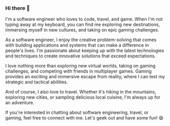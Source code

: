 ### Hi there 👋

<!--
**SanyamAtreya/SanyamAtreya** is a ✨ _special_ ✨ repository because its `README.md` (this file) appears on your GitHub profile.

Here are some ideas to get you started:

- 🔭 I’m currently working on ...
- 🌱 I’m currently learning ...
- 👯 I’m looking to collaborate on ...
- 🤔 I’m looking for help with ...
- 💬 Ask me about ...
- 📫 How to reach me: ...
- 😄 Pronouns: ...
- ⚡ Fun fact: ...
-->
I'm a software engineer who loves to code, travel, and game. When I'm not typing away at my keyboard, you can find me exploring new destinations, immersing myself in new cultures, and taking on epic gaming challenges.

As a software engineer, I enjoy the creative problem-solving that comes with building applications and systems that can make a difference in people's lives. I'm passionate about keeping up with the latest technologies and techniques to create innovative solutions that exceed expectations. 

I love nothing more than exploring new virtual worlds, taking on gaming challenges, and competing with friends in multiplayer games. Gaming provides an exciting and immersive escape from reality, where I can test my strategic and tactical abilities.

And of course, I also love to travel. Whether it's hiking in the mountains, exploring new cities, or sampling delicious local cuisine, I'm always up for an adventure.
 
If you're interested in chatting about software engineering, travel, or gaming, feel free to connect with me. Let's geek out and have some fun! 😄
